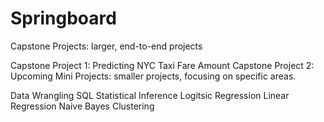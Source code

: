 # Springboard


Capstone Projects: larger, end-to-end projects

Capstone Project 1: Predicting NYC Taxi Fare Amount
Capstone Project 2: Upcoming
Mini Projects: smaller projects, focusing on specific areas.

Data Wrangling
SQL
Statistical Inference
Logitsic Regression
Linear Regression
Naive Bayes
Clustering
